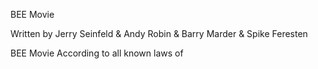 BEE Movie

Written by Jerry Seinfeld & Andy Robin & Barry Marder & Spike Feresten


BEE Movie
According to all known laws of 